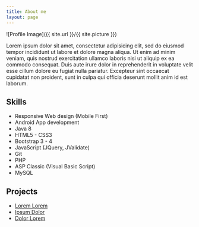 ```yaml
---
title: About me
layout: page
---
```

![Profile Image]({{ site.url }}/{{ site.picture }})

<p>Lorem ipsum dolor sit amet, consectetur adipisicing elit, sed do eiusmod
tempor incididunt ut labore et dolore magna aliqua. Ut enim ad minim veniam,
quis nostrud exercitation ullamco laboris nisi ut aliquip ex ea commodo
consequat. Duis aute irure dolor in reprehenderit in voluptate velit esse
cillum dolore eu fugiat nulla pariatur. Excepteur sint occaecat cupidatat non
proident, sunt in culpa qui officia deserunt mollit anim id est laborum.</p>

<h2>Skills</h2>

<ul class="skill-list">
    <li>Responsive Web design (Mobile First)</li>
    <li>Android App development</li>
    <li>Java 8</li>
	<li>HTML5 - CSS3</li>
	<li>Bootstrap 3 - 4</li>
	<li>JavaScript (JQuery, JValidate)</li>
	<li>Git</li>
	<li>PHP</li>
	<li>ASP Classic (Visual Basic Script)</li>
	<li>MySQL</li> 
</ul>

<h2>Projects</h2>

<ul>
	<li><a href="https://github.com/">Lorem Lorem</a></li>
	<li><a href="https://github.com/">Ipsum Dolor</a></li>
	<li><a href="https://github.com/">Dolor Lorem</a></li>
</ul>
